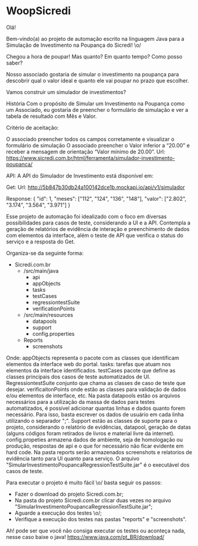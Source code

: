 # WoopSicredi

Olá!

Bem-vindo(a) ao projeto de automação escrito na linguagem Java para a Simulação de Investimento
na Poupança do Sicredi! \o/

Chegou a hora de poupar! Mas quanto? Em quanto tempo? Como posso saber?

Nosso associado gostaria de simular o investimento na poupança para descobrir qual o valor ideal e quanto ele vai poupar no prazo que escolher.

Vamos construir um simulador de investimentos?

História
Com o propósito de Simular um Investimento na Poupança
como um Associado,
eu gostaria de preencher o formulário de simulação
e ver a tabela de resultado com Mês e Valor.

Critério de aceitação:

O associado preencher todos os campos corretamente e visualizar o formulário de simulação
O associado preencher o Valor inferior a “20.00” e receber a mensagem de orientação “Valor mínimo de 20.00”.
Url: https://www.sicredi.com.br/html/ferramenta/simulador-investimento-poupanca/

API:
A API do Simulador de Investimento está disponível em:

Get:
Url: http://5b847b30db24a100142dce1b.mockapi.io/api/v1/simulador

Response:
{
"id": 1,
"meses": ["112", "124", "136", "148"],
"valor": ["2.802", "3.174", "3.564", "3.971"]
}

Esse projeto de automação foi idealizado com o foco em diversas possibilidades para casos de teste, considerando a UI e a API. Contempla a geração de relatórios de evidência de interação e preenchimento de dados com elementos da interface, além o teste de API que verifica o status do serviço e a resposta do Get. 

Organiza-se da seguinte forma:
- Sicredi.com.br
	- /src/main/java
		- api
		- appObjects
		- tasks
		- testCases
		- regressiontestSuite
		- verificationPoints
	- /src/main/resources
		- datapools
		- support
		- config.properties
	- Reports
		- screenshots
		
Onde: appObjects representa o pacote com as classes que identificam elementos da interface web do portal. tasks: tarefas que atuam nos elementos da interface identificados. testCases pacote que define as classes principais dos casos de teste automatizados de UI. RegressiontestSuite conjunto que chama as classes de caso de teste que desejar. verificaitonPoints onde estão as classes para validação de dados e/ou elementos de interface, etc. Na pasta datapools estão os arquivos necessários para a utilização da massa de dados para testes automatizados, é possível adicionar quantas linhas e dados quanto forem necessário. Para isso, basta escrever os dados de usuário em cada linha utilizando o separador ";". Support estão as classes de suporte para o projeto, considerando o relatório de evidências, datapool, geração de datas (alguns códigos foram retirados de livros e material livre da internet). config.propeties armazena dados de ambiente, seja de homologação ou produção, respostas de api e o que for necessário não ficar evidente em hard code. Na pasta reports serão armazenados screenshots e relatorios de evidência tanto para UI quanto para serviço. O arquivo "SimularInvestimentoPoupancaRegressionTestSuite.jar" é o executável dos casos de teste.  

Para executar o projeto é muito fácil \o/ basta seguir os passos:
- Fazer o download do projeto Sicredi.com.br;
- Na pasta do projeto Sicredi.com.br clicar duas vezes no arquivo "SimularInvestimentoPoupancaRegressionTestSuite.jar";
- Aguarde a execução dos testes \o/;
- Verifique a execução dos testes nas pastas "reports" e "screenshots".

Ah! pode ser que você não consiga executar os testes ou aconteça nada, nesse caso baixe o java!
https://www.java.com/pt_BR/download/
